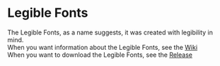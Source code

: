 [wiki]: https://github.com/7rs/legible-fonts/wiki
[release]: https://github.com/7rs/legible-fonts/releases

# Legible Fonts

The Legible Fonts, as a name suggests, it was created with legibility in mind.  
When you want information about the Legible Fonts, see the [Wiki][wiki]  
When you want to download the Legible Fonts, see the [Release][release]
